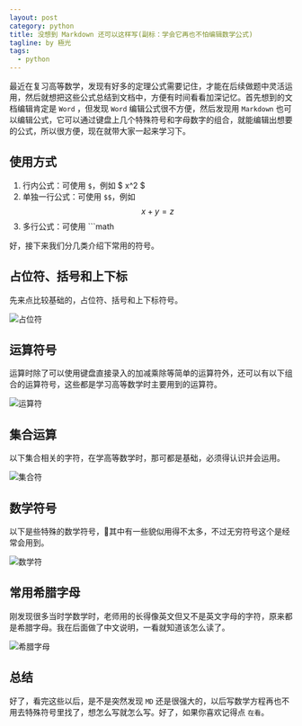```yaml
---
layout: post
category: python
title: 没想到 Markdown 还可以这样写(副标：学会它再也不怕编辑数学公式)
tagline: by 極光
tags:
  - python
---
```


最近在复习高等数学，发现有好多的定理公式需要记住，才能在后续做题中灵活运用，然后就想把这些公式总结到文档中，方便有时间看看加深记忆。首先想到的文档编辑肯定是 `Word` ，但发现 `Word` 编辑公式很不方便，然后发现用 `Markdown` 也可以编辑公式，它可以通过键盘上几个特殊符号和字母数字的组合，就能编辑出想要的公式，所以很方便，现在就带大家一起来学习下。

<!--more-->

## 使用方式

1. 行内公式：可使用 `$`，例如 $ x^2 $
2. 单独一行公式：可使用 `$$`，例如 $$ x + y = z $$
3. 多行公式：可使用 ```math

好，接下来我们分几类介绍下常用的符号。

## 占位符、括号和上下标

先来点比较基础的，占位符、括号和上下标符号。

![占位符](http://www.justdopython.com/assets/images/2020/10/maths/01.png)

## 运算符号

运算时除了可以使用键盘直接录入的加减乘除等简单的运算符外，还可以有以下组合的运算符号，这些都是学习高等数学时主要用到的运算符。

![运算符](http://www.justdopython.com/assets/images/2020/10/maths/02.png)

## 集合运算

以下集合相关的字符，在学高等数学时，那可都是基础，必须得认识并会运用。

![集合符](http://www.justdopython.com/assets/images/2020/10/maths/03.png)

## 数学符号

以下是些特殊的数学符号，其中有一些貌似用得不太多，不过无穷符号这个是经常会用到。

![数学符](http://www.justdopython.com/assets/images/2020/10/maths/04.png)

## 常用希腊字母

刚发现很多当时学数学时，老师用的长得像英文但又不是英文字母的字符，原来都是希腊字母。我在后面做了中文说明，一看就知道该怎么读了。

![希腊字母](http://www.justdopython.com/assets/images/2020/10/maths/05.png)

## 总结

好了，看完这些以后，是不是突然发现 `MD` 还是很强大的，以后写数学方程再也不用去特殊符号里找了，想怎么写就怎么写。好了，如果你喜欢记得点 `在看`。
